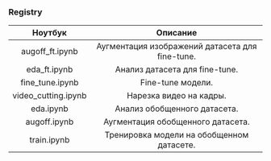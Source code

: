 ### Registry

|Ноутбук                    |Описание                                        |
|:-------------------------:|:----------------------------------------------:|
|augoff_ft.ipynb            |Аугментация изображений датасета для fine-tune. |
|eda_ft.ipynb               |Анализ датасета для fine-tune.                  |
|fine_tune.ipynb            |Fine-tune модели.                               |
|video_cutting.ipynb        |Нарезка видео на кадры.                         |
|eda.ipynb                  |Анализ обобщенного датасета.                    |
|augoff.ipynb               |Аугментация обобщенного датасета.               |
|train.ipynb                |Тренировка модели на обобщенном датасете.       |
